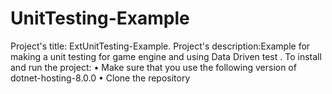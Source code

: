 # UnitTesting-Example

Project's title: ExtUnitTesting-Example. 
Project's description:Example for making a unit testing for game engine and using Data Driven test . 
To install and run the project:
                      • Make sure that you use the following version of dotnet-hosting-8.0.0 
                      • Clone the repository 
